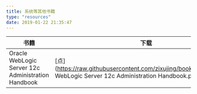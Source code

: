 ```yaml
---
title: 系统等其他书籍
type: "resources"
date: 2019-01-22 21:35:47
---
```


|书籍|下载|
|---|---|
|Oracle WebLogic Server 12c Administration Handbook|[点](https://raw.githubusercontent.com/zixujing/book1/master/Oracle WebLogic Server 12c Administration Handbook.pdf)|
